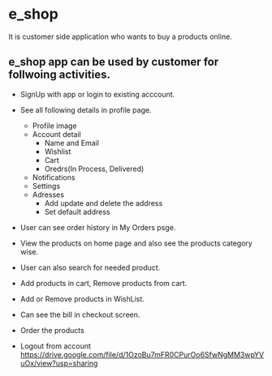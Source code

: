 # e_shop

It is customer side application who wants to buy a products online.

## e_shop app can be used by customer for follwoing activities.

- SignUp with app or login to existing acccount.

- See all following details in profile page.
	- Profile image
	- Account detail
	     - Name and Email
	     - Wishlist
	     - Cart
	     - Oredrs(In Process, Delivered)
	- Notifications
	- Settings
	- Adresses
	     - Add update and delete the address
	     - Set default address

- User can see order history in My Orders psge.
	
- View the products on home page and also see the products category wise.

- User can also search for needed product.

- Add products in cart, Remove products from cart.

- Add or Remove products in WishList.

- Can see the bill in checkout screen.

- Order the products

- Logout from account
https://drive.google.com/file/d/1OzoBu7mFR0CPurOo6SfwNgMM3wpYVuOx/view?usp=sharing
